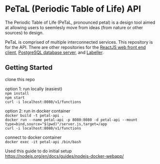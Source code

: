 # PeTaL (Periodic Table of Life) API

The Periodic Table of Life (PeTaL, pronounced petal) is a design tool aimed at allowing users to seemlesly move from ideas (from nature or other sources) to design.

PeTaL is comprised of multiple interconnected services. This repository is for the API. There are other repositories for the [ReactJS web front end client](https://github.com/nasa/PeTaL), [PostgreSQL database server](https://github.com/nasa/petal-db), and [Labeller](https://github.com/nasa/petal-labeller).

## Getting Started

clone this repo

option 1: run locally (easiest)    
`npm install`    
`npm start`    
`curl -i localhost:8080/v1/functions`

option 2: run in docker container    
`docker build -t petal-api .`    
`docker run --name petal-api -p 8080:8080 -d petal-api --mount type=bind,source="$(pwd)"/server.js,target=/app`    
`curl -i localhost:8080/v1/functions`

connect to docker container    
`docker exec -it petal-api /bin/bash`    


Used this guide to do initial setup
https://nodejs.org/en/docs/guides/nodejs-docker-webapp/